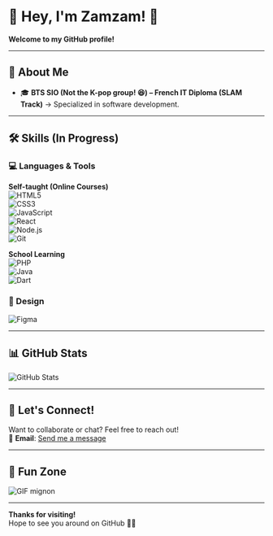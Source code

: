 # 🌸 Hey, I'm Zamzam! 🌸  

**Welcome to my GitHub profile!**  


---

## 🚀 About Me  
- 🎓 **BTS SIO (Not the K-pop group! 😆) – French IT Diploma (SLAM Track)** → Specialized in software development.  


---

## 🛠️ Skills (In Progress)  

### 💻 Languages & Tools  
**Self-taught (Online Courses)**  
![HTML5](https://img.shields.io/badge/HTML5-E34F26?style=for-the-badge&logo=html5&logoColor=white)  
![CSS3](https://img.shields.io/badge/CSS3-1572B6?style=for-the-badge&logo=css3&logoColor=white)  
![JavaScript](https://img.shields.io/badge/JavaScript-F7DF1E?style=for-the-badge&logo=javascript&logoColor=black)  
![React](https://img.shields.io/badge/React-61DAFB?style=for-the-badge&logo=react&logoColor=black)  
![Node.js](https://img.shields.io/badge/Node.js-339933?style=for-the-badge&logo=node.js&logoColor=white)  
![Git](https://img.shields.io/badge/Git-F05032?style=for-the-badge&logo=git&logoColor=white)  

**School Learning**  
![PHP](https://img.shields.io/badge/PHP-777BB4?style=for-the-badge&logo=php&logoColor=white)  
![Java](https://img.shields.io/badge/Java-007396?style=for-the-badge&logo=java&logoColor=white)  
![Dart](https://img.shields.io/badge/Dart-0175C2?style=for-the-badge&logo=dart&logoColor=white)  

### 🎨 Design  
![Figma](https://img.shields.io/badge/Figma-F24E1E?style=for-the-badge&logo=figma&logoColor=white)  

---

## 📊 GitHub Stats  
![GitHub Stats](https://github-readme-stats.vercel.app/api?username=moumintech&show_icons=true&theme=radical&hide_border=true&bg_color=ffcccc&title_color=ff69b4&icon_color=ff69b4&text_color=333333)  

---

## 💌 Let's Connect!  
Want to collaborate or chat? Feel free to reach out!  
📧 **Email**: [Send me a message](mailto:moumini.tech@gmail.com)  

---

## 🎀 Fun Zone
   
![GIF mignon](https://media.giphy.com/media/LmNwrBhejkK9EFP504/giphy.gif)

---

**Thanks for visiting!**  
 Hope to see you around on GitHub 👋✨
